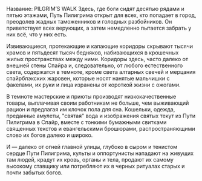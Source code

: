 Название: PILGRIM’S WALK
Здесь, где боги сидят десятью рядами и пятью этажами, Путь Пилигрима открыт для всех, кто попадает в город, преодолев жадных таможенников и голодных разбойников. Он приветствует всех верующих, а затем немедленно пытается забрать у них всё, что у них есть.

Извивающиеся, протекающие и капающие коридоры скрывают тысячи храмов и пятьдесят тысяч бедняков, набивающихся в крошечных жилых пространствах между ними. Коридоры здесь, часто далеко от внешней стены Спайра и, следовательно, от любого естественного света, содержатся в темноте, кроме света алтарных свечей и мерцания спайрблэкских жаровен, которые носят нанятые мальчишки с факелами, их руки и лица изранены от короткой жизни с ожогами.

В темноте мастерские и приюты производят низкокачественные товары, выплачивая своим работникам не больше, чем выживающий рацион и предлагая им клочок пола для сна. Кошельки, одежда, преданные амулеты, "святая" вода и изображения святых текут из Пути Пилигрима в Спайр, вместе с тонкими бумажными свитками священных текстов и евангельскими брошюрами, распространяющими слово их богов далеко и широко.

И — далеко от огней главной улицы, глубоко в сыром и тенистом сердце Пути Пилигрима, культы и оппортунисты нападают на живущих там людей, крадут их кровь, органы и тела, продают их самому высокому ставщику или потребляют их в черных ритуалах старых и почти забытых богов.